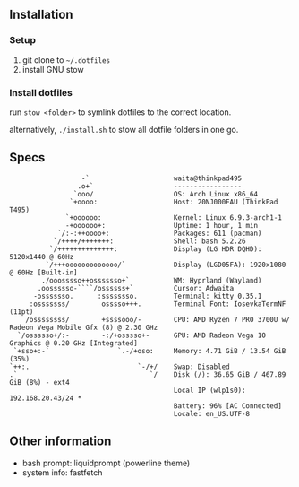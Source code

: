 ## Installation

### Setup
1. git clone to `~/.dotfiles`
2. install GNU stow

### Install dotfiles
run `stow <folder>` to symlink dotfiles to the correct location. 

alternatively, `./install.sh` to stow all dotfile folders in one go.

## Specs
```
                  -`                     waita@thinkpad495
                 .o+`                    -----------------
                `ooo/                    OS: Arch Linux x86_64
               `+oooo:                   Host: 20NJ000EAU (ThinkPad T495)
              `+oooooo:                  Kernel: Linux 6.9.3-arch1-1
              -+oooooo+:                 Uptime: 1 hour, 1 min
            `/:-:++oooo+:                Packages: 611 (pacman)
           `/++++/+++++++:               Shell: bash 5.2.26
          `/++++++++++++++:              Display (LG HDR DQHD): 5120x1440 @ 60Hz
         `/+++ooooooooooooo/`            Display (LGD05FA): 1920x1080 @ 60Hz [Built-in]
        ./ooosssso++osssssso+`           WM: Hyprland (Wayland)
       .oossssso-````/ossssss+`          Cursor: Adwaita
      -osssssso.      :ssssssso.         Terminal: kitty 0.35.1
     :osssssss/        osssso+++.        Terminal Font: IosevkaTermNF (11pt)
    /ossssssss/        +ssssooo/-        CPU: AMD Ryzen 7 PRO 3700U w/ Radeon Vega Mobile Gfx (8) @ 2.30 GHz
  `/ossssso+/:-        -:/+osssso+-      GPU: AMD Radeon Vega 10 Graphics @ 0.20 GHz [Integrated]
 `+sso+:-`                 `.-/+oso:     Memory: 4.71 GiB / 13.54 GiB (35%)
`++:.                           `-/+/    Swap: Disabled
.`                                 `/    Disk (/): 36.65 GiB / 467.89 GiB (8%) - ext4
                                         Local IP (wlp1s0): 192.168.20.43/24 *
                                         Battery: 96% [AC Connected]
                                         Locale: en_US.UTF-8
```

## Other information
- bash prompt: liquidprompt (powerline theme)
- system info: fastfetch
